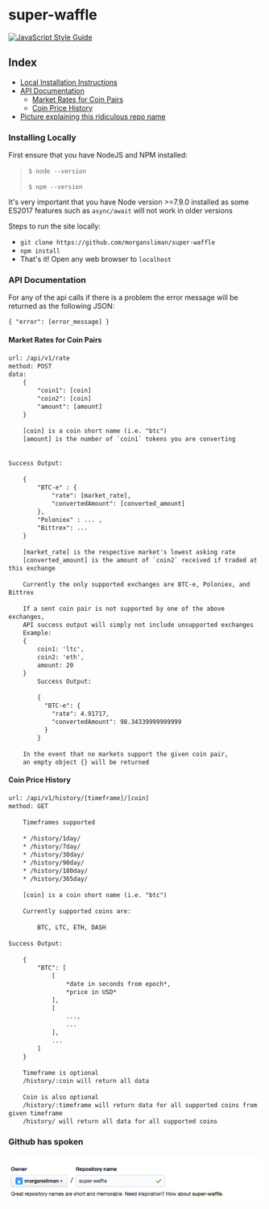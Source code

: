 # super-waffle
[![JavaScript Style Guide](https://cdn.rawgit.com/feross/standard/master/badge.svg)](https://github.com/feross/standard)

## Index
- [Local Installation Instructions](#installing-locally)
- [API Documentation](#api-documentation)
    - [Market Rates for Coin Pairs](#market-rates-for-coin-pairs)
    - [Coin Price History](#coin-price-history)
- [Picture explaining this ridiculous repo name](#github-has-spoken)

### Installing Locally

First ensure that you have NodeJS and NPM installed:

> `$ node --version`
>
> `$ npm --version`

It's very important that you have Node version >=7.9.0 installed 
as some ES2017 features such as `async/await` will not work in older versions

Steps to run the site locally:
- `git clone https://github.com/morgansliman/super-waffle`
- `npm install`
- That's it! Open any web browser to `localhost`

### API Documentation

For any of the api calls if there is a problem the error message will be returned as the following JSON:
```
{ "error": [error_message] }
```

#### Market Rates for Coin Pairs

```
url: /api/v1/rate
method: POST
data:
    {
        "coin1": [coin]
        "coin2": [coin]
        "amount": [amount]
    }

    [coin] is a coin short name (i.e. "btc")
    [amount] is the number of `coin1` tokens you are converting


Success Output:

    {
        "BTC-e" : {
            "rate": [market_rate],
            "convertedAmount": [converted_amount]
        },
        "Poloniex" : ... ,
        "Bittrex": ...
    }

    [market_rate] is the respective market's lowest asking rate
    [converted_amount] is the amount of `coin2` received if traded at this exchange

    Currently the only supported exchanges are BTC-e, Poloniex, and Bittrex

    If a sent coin pair is not supported by one of the above exchanges,
    API success output will simply not include unsupported exchanges
    Example:
    {
        coin1: 'ltc',
        coin2: 'eth',
        amount: 20
    }
        Success Output:

        {
          "BTC-e": {
            "rate": 4.91717,
            "convertedAmount": 98.34339999999999
          }
        }

    In the event that no markets support the given coin pair,
    an empty object {} will be returned
```

#### Coin Price History

```
url: /api/v1/history/[timeframe]/[coin]
method: GET

    Timeframes supported

    * /history/1day/
    * /history/7day/
    * /history/30day/
    * /history/90day/
    * /history/180day/
    * /history/365day/

    [coin] is a coin short name (i.e. "btc")

    Currently supported coins are:

        BTC, LTC, ETH, DASH

Success Output:

    {
        "BTC": [
            [
                *date in seconds from epoch*,
                *price in USD*
            ],
            [
                ...,
                ...
            ],
            ...
        ]
    }

    Timeframe is optional
    /history/:coin will return all data

    Coin is also optional
    /history/:timeframe will return data for all supported coins from given timeframe
    /history/ will return all data for all supported coins
```

### Github has spoken
![super waffle image](github-has-spoken.png)
